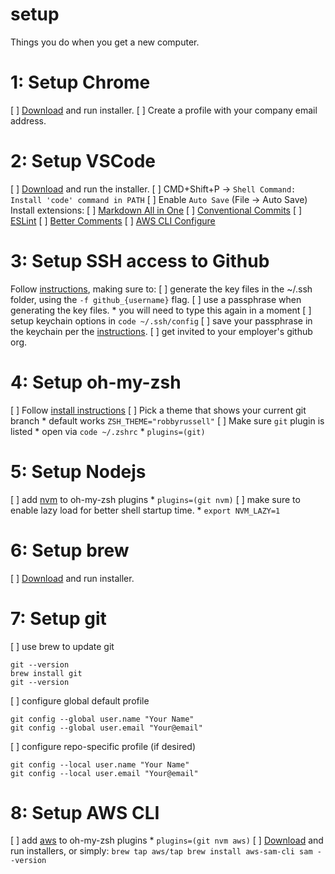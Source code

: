 # setup
Things you do when you get a new computer.

# 1: Setup Chrome
[ ] [Download](https://www.google.com/chrome/downloads/) and run installer.
[ ] Create a profile with your company email address.

# 2: Setup VSCode
[ ] [Download](https://code.visualstudio.com/download) and run the installer.
[ ] CMD+Shift+P -> `Shell Command: Install 'code' command in PATH`
[ ] Enable `Auto Save` (File -> Auto Save)
Install extensions:
    [ ] [Markdown All in One](https://marketplace.visualstudio.com/items?itemName=yzhang.markdown-all-in-one)
    [ ] [Conventional Commits](https://marketplace.visualstudio.com/items?itemName=vivaxy.vscode-conventional-commits)
    [ ] [ESLint](https://marketplace.visualstudio.com/items?itemName=dbaeumer.vscode-eslint)
    [ ] [Better Comments](https://marketplace.visualstudio.com/items?itemName=aaron-bond.better-comments)
    [ ] [AWS CLI Configure](https://marketplace.visualstudio.com/items?itemName=mark-tucker.aws-cli-configure)

# 3: Setup SSH access to Github
Follow [instructions](https://docs.github.com/en/authentication/connecting-to-github-with-ssh), making sure to:
[ ] generate the key files in the ~/.ssh folder, using the `-f github_{username}` flag.
[ ] use a passphrase when generating the key files.
    * you will need to type this again in a moment
[ ] setup keychain options in `code ~/.ssh/config`
[ ] save your passphrase in the keychain per the [instructions](https://docs.github.com/en/authentication/connecting-to-github-with-ssh/generating-a-new-ssh-key-and-adding-it-to-the-ssh-agent).
[ ] get invited to your employer's github org.

# 4: Setup oh-my-zsh
[ ] Follow [install instructions](https://ohmyz.sh/#install)
[ ] Pick a theme that shows your current git branch
    * default works `ZSH_THEME="robbyrussell"`
[ ] Make sure `git` plugin is listed
    * open via `code ~/.zshrc`
    * `plugins=(git)`

# 5: Setup Nodejs
[ ] add [nvm](https://github.com/ohmyzsh/ohmyzsh/tree/master/plugins/nvm) to oh-my-zsh plugins
    * `plugins=(git nvm)`
[ ] make sure to enable lazy load for better shell startup time.
    * `export NVM_LAZY=1`

# 6: Setup brew
[ ] [Download](https://brew.sh/) and run installer.

# 7: Setup git
[ ] use brew to update git
   ```
   git --version
   brew install git
   git --version
   ```
[ ] configure global default profile
   ```
   git config --global user.name "Your Name"
   git config --global user.email "Your@email"
   ```
[ ] configure repo-specific profile (if desired)
   ```
   git config --local user.name "Your Name"
   git config --local user.email "Your@email"
   ```

# 8: Setup AWS CLI
[ ] add [aws](https://github.com/ohmyzsh/ohmyzsh/tree/master/plugins/aws) to oh-my-zsh plugins
    * `plugins=(git nvm aws)`
[ ] [Download](https://docs.aws.amazon.com/serverless-application-model/latest/developerguide/serverless-sam-cli-install.html) and run installers, or simply:
    ```
    brew tap aws/tap
    brew install aws-sam-cli
    sam --version
    ```
